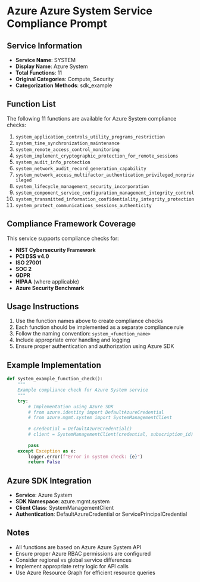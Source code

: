 # Azure Azure System Service Compliance Prompt

## Service Information
- **Service Name**: SYSTEM
- **Display Name**: Azure System
- **Total Functions**: 11
- **Original Categories**: Compute, Security
- **Categorization Methods**: sdk_example

## Function List
The following 11 functions are available for Azure System compliance checks:

1. `system_application_controls_utility_programs_restriction`
2. `system_time_synchronization_maintenance`
3. `system_remote_access_control_monitoring`
4. `system_implement_cryptographic_protection_for_remote_sessions`
5. `system_audit_info_protection`
6. `system_network_audit_record_generation_capability`
7. `system_network_access_multifactor_authentication_privileged_nonprivileged`
8. `system_lifecycle_management_security_incorporation`
9. `system_component_service_configuration_management_integrity_control`
10. `system_transmitted_information_confidentiality_integrity_protection`
11. `system_protect_communications_sessions_authenticity`


## Compliance Framework Coverage
This service supports compliance checks for:
- **NIST Cybersecurity Framework**
- **PCI DSS v4.0**
- **ISO 27001**
- **SOC 2**
- **GDPR**
- **HIPAA** (where applicable)
- **Azure Security Benchmark**

## Usage Instructions
1. Use the function names above to create compliance checks
2. Each function should be implemented as a separate compliance rule
3. Follow the naming convention: `system_<function_name>`
4. Include appropriate error handling and logging
5. Ensure proper authentication and authorization using Azure SDK

## Example Implementation
```python
def system_example_function_check():
    """
    Example compliance check for Azure System service
    """
    try:
        # Implementation using Azure SDK
        # from azure.identity import DefaultAzureCredential
        # from azure.mgmt.system import SystemManagementClient
        
        # credential = DefaultAzureCredential()
        # client = SystemManagementClient(credential, subscription_id)
        
        pass
    except Exception as e:
        logger.error(f"Error in system check: {e}")
        return False
```

## Azure SDK Integration
- **Service**: Azure System
- **SDK Namespace**: azure.mgmt.system
- **Client Class**: SystemManagementClient
- **Authentication**: DefaultAzureCredential or ServicePrincipalCredential

## Notes
- All functions are based on Azure Azure System API
- Ensure proper Azure RBAC permissions are configured
- Consider regional vs global service differences
- Implement appropriate retry logic for API calls
- Use Azure Resource Graph for efficient resource queries

